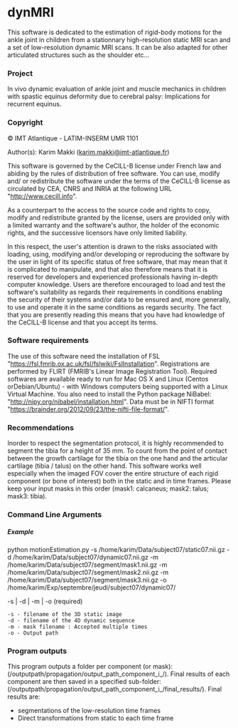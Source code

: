 # dynMRI

This software is dedicated to the estimation of rigid-body motions for the ankle joint in children from a stationnary high-resolution static MRI scan and a set of low-resolution dynamic MRI scans. It can be also adapted for other articulated structures such as the shoulder etc... 

### Project

In vivo dynamic evaluation of ankle joint and muscle mechanics in children with spastic equinus deformity due to cerebral palsy: Implications for recurrent equinus.

### Copyright
  © IMT Atlantique - LATIM-INSERM UMR 1101

  Author(s): Karim Makki (karim.makki@imt-atlantique.fr)

  This software is governed by the CeCILL-B license under French law and abiding by the rules of distribution of free software.  You can  use, modify and/ or redistribute the software under the terms of the CeCILL-B license as circulated by CEA, CNRS and INRIA at the following URL "http://www.cecill.info".

  As a counterpart to the access to the source code and  rights to copy, modify and redistribute granted by the license, users are provided only with a limited warranty  and the software's author,  the holder of the economic rights,  and the successive licensors  have only  limited liability.

  In this respect, the user's attention is drawn to the risks associated with loading,  using,  modifying and/or developing or reproducing the software by the user in light of its specific status of free software, that may mean  that it is complicated to manipulate,  and  that  also therefore means  that it is reserved for developers  and  experienced professionals having in-depth computer knowledge. Users are therefore encouraged to load and test the software's suitability as regards their requirements in conditions enabling the security of their systems and/or data to be ensured and,  more generally, to use and operate it in the same conditions as regards security.
    The fact that you are presently reading this means that you have had knowledge of the CeCILL-B license and that you accept its terms.
    
### Software requirements

The use of this software need the installation of FSL "https://fsl.fmrib.ox.ac.uk/fsl/fslwiki/FslInstallation".
Registrations are performed by FLIRT (FMRIB's Linear Image Registration Tool). Required softwares are available ready to run for Mac OS X and Linux (Centos orDebian/Ubuntu) - with Windows computers being supported with a Linux Virtual Machine.
You also need to install the Python package NiBabel: "http://nipy.org/nibabel/installation.html".
Data must be in NIFTI format "https://brainder.org/2012/09/23/the-nifti-file-format/". 

### Recommendations

  Inorder to respect the segmentation protocol, it is highly recommended to segment the tibia for a height of 35 mm. To count from the point of contact between the growth cartilage for the tibia on the one hand and the articular cartilage (tibia / talus) on the other hand.
  This software works well especially when the imaged FOV cover the entire structure of each rigid component (or bone of interest) both in the static and in time frames.
  Please keep your input masks in this order (mask1: calcaneus; mask2: talus; mask3: tibia). 

### Command Line Arguments
##### Example

python motionEstimation.py  -s /home/karim/Data/subject07/static07.nii.gz  -d /home/karim/Data/subject07/dynamic07.nii.gz   -m /home/karim/Data/subject07/segment/mask1.nii.gz   -m /home/karim/Data/subject07/segment/mask2.nii.gz   -m  /home/karim/Data/subject07/segment/mask3.nii.gz   -o /home/karim/Exp/septembre/jeudi/subject07/dynamic07/

-s | -d | -m | -o
  (required) 

    -s - filename of the 3D static image
    -d - filename of the 4D dynamic sequence 
    -m - mask filename : Accepted multiple times
    -o - Output path

### Program outputs
This program outputs a folder per component (or mask): (/outputpath/propagation/output_path_component_i_/). Final results of each component are then saved in a specified sub-folder: (/outputpath/propagation/output_path_component_i_/final_results/). 
Final results are:
 - segmentations of the low-resolution time frames
 - Direct transformations from static to each time frame

